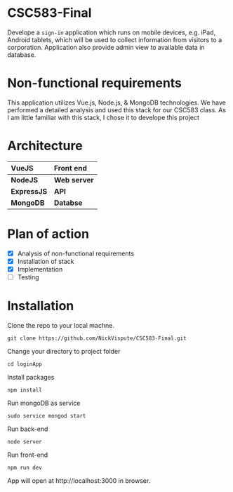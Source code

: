 # CSC583-Final

Develope a `sign-in` application which runs on mobile devices, e.g. iPad, Android tablets, which will be used to collect information from visitors to a corporation. Application also provide admin view to
available data in database.

# Non-functional requirements

This application utilizes Vue.js, Node.js, &amp; MongoDB technologies. We have performed a detailed analysis and used this stack for our CSC583 class. As I am little familiar with this stack, I chose it to
develope this project

# Architecture
| VueJS |	Front end |
| :----- | :--------- |
| **NodeJS** |	**Web server** |
| **ExpressJS**	| **API** |
| **MongoDB**	| **Databse** |

# Plan of action

- [x] Analysis of non-functional requirements
- [x] Installation of stack
- [x] Implementation
- [ ] Testing

# Installation

Clone the repo to your local machne.

`git clone https://github.com/NickVispute/CSC583-Final.git`

Change your directory to project folder

`cd loginApp`

Install packages

`npm install`

Run mongoDB as service

`sudo service mongod start`

Run back-end

`node server`

Run front-end

`npm run dev`

App will open at http://localhost:3000 in browser.
